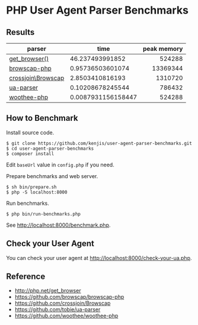 # PHP User Agent Parser Benchmarks

## Results

|parser            |time               |peak memory|
|------------------|-------------------|----------:|
|[get_browser()](http://php.net/get_browser)                |46.237493991852    |524288     |
|[browscap-php](https://github.com/browscap/browscap-php)   | 0.95736503601074  |13369344   |
|[crossjoin\Browscap](https://github.com/crossjoin/Browscap)| 2.8503410816193   |1310720    |
|[ua-parser](https://github.com/tobie/ua-parser)            | 0.10208678245544  |786432     |
|[woothee-php](https://github.com/woothee/woothee-php)      | 0.0087931156158447|524288     |

## How to Benchmark

Install source code.

~~~
$ git clone https://github.com/kenjis/user-agent-parser-benchmarks.git
$ cd user-agent-parser-benchmarks
$ composer install
~~~

Edit `baseUrl` value in `config.php` if you need.

Prepare benchmarks and web server.

~~~
$ sh bin/prepare.sh
$ php -S localhost:8000
~~~

Run benchmarks.

~~~
$ php bin/run-benchmarks.php
~~~

See <http://localhost:8000/benchmark.php>.

## Check your User Agent

You can check your user agent at <http://localhost:8000/check-your-ua.php>.

## Reference

* http://php.net/get_browser
* https://github.com/browscap/browscap-php
* https://github.com/crossjoin/Browscap
* https://github.com/tobie/ua-parser
* https://github.com/woothee/woothee-php
